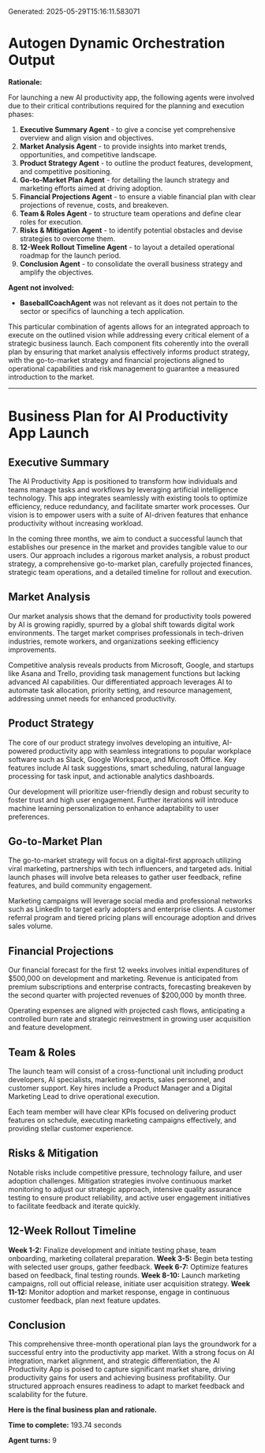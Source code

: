 Generated: 2025-05-29T15:16:11.583071
# Autogen Dynamic Orchestration Output

**Rationale:**

For launching a new AI productivity app, the following agents were involved due to their critical contributions required for the planning and execution phases:

1. **Executive Summary Agent** - to give a concise yet comprehensive overview and align vision and objectives.
2. **Market Analysis Agent** - to provide insights into market trends, opportunities, and competitive landscape.
3. **Product Strategy Agent** - to outline the product features, development, and competitive positioning.
4. **Go-to-Market Plan Agent** - for detailing the launch strategy and marketing efforts aimed at driving adoption.
5. **Financial Projections Agent** - to ensure a viable financial plan with clear projections of revenue, costs, and breakeven.
6. **Team & Roles Agent** - to structure team operations and define clear roles for execution.
7. **Risks & Mitigation Agent** - to identify potential obstacles and devise strategies to overcome them.
8. **12-Week Rollout Timeline Agent** - to layout a detailed operational roadmap for the launch period.
9. **Conclusion Agent** - to consolidate the overall business strategy and amplify the objectives.

**Agent not involved:**
- **BaseballCoachAgent** was not relevant as it does not pertain to the sector or specifics of launching a tech application.

This particular combination of agents allows for an integrated approach to execute on the outlined vision while addressing every critical element of a strategic business launch. Each component fits coherently into the overall plan by ensuring that market analysis effectively informs product strategy, with the go-to-market strategy and financial projections aligned to operational capabilities and risk management to guarantee a measured introduction to the market.

---

# Business Plan for AI Productivity App Launch

## Executive Summary

The AI Productivity App is positioned to transform how individuals and teams manage tasks and workflows by leveraging artificial intelligence technology. This app integrates seamlessly with existing tools to optimize efficiency, reduce redundancy, and facilitate smarter work processes. Our vision is to empower users with a suite of AI-driven features that enhance productivity without increasing workload.

In the coming three months, we aim to conduct a successful launch that establishes our presence in the market and provides tangible value to our users. Our approach includes a rigorous market analysis, a robust product strategy, a comprehensive go-to-market plan, carefully projected finances, strategic team operations, and a detailed timeline for rollout and execution.

## Market Analysis

Our market analysis shows that the demand for productivity tools powered by AI is growing rapidly, spurred by a global shift towards digital work environments. The target market comprises professionals in tech-driven industries, remote workers, and organizations seeking efficiency improvements.

Competitive analysis reveals products from Microsoft, Google, and startups like Asana and Trello, providing task management functions but lacking advanced AI capabilities. Our differentiated approach leverages AI to automate task allocation, priority setting, and resource management, addressing unmet needs for enhanced productivity.

## Product Strategy

The core of our product strategy involves developing an intuitive, AI-powered productivity app with seamless integrations to popular workplace software such as Slack, Google Workspace, and Microsoft Office. Key features include AI task suggestions, smart scheduling, natural language processing for task input, and actionable analytics dashboards.

Our development will prioritize user-friendly design and robust security to foster trust and high user engagement. Further iterations will introduce machine learning personalization to enhance adaptability to user preferences.

## Go-to-Market Plan

The go-to-market strategy will focus on a digital-first approach utilizing viral marketing, partnerships with tech influencers, and targeted ads. Initial launch phases will involve beta releases to gather user feedback, refine features, and build community engagement.

Marketing campaigns will leverage social media and professional networks such as LinkedIn to target early adopters and enterprise clients. A customer referral program and tiered pricing plans will encourage adoption and drives sales volume.

## Financial Projections

Our financial forecast for the first 12 weeks involves initial expenditures of $500,000 on development and marketing. Revenue is anticipated from premium subscriptions and enterprise contracts, forecasting breakeven by the second quarter with projected revenues of $200,000 by month three.

Operating expenses are aligned with projected cash flows, anticipating a controlled burn rate and strategic reinvestment in growing user acquisition and feature development.

## Team & Roles

The launch team will consist of a cross-functional unit including product developers, AI specialists, marketing experts, sales personnel, and customer support. Key hires include a Product Manager and a Digital Marketing Lead to drive operational execution.

Each team member will have clear KPIs focused on delivering product features on schedule, executing marketing campaigns effectively, and providing stellar customer experience.

## Risks & Mitigation

Notable risks include competitive pressure, technology failure, and user adoption challenges. Mitigation strategies involve continuous market monitoring to adjust our strategic approach, intensive quality assurance testing to ensure product reliability, and active user engagement initiatives to facilitate feedback and iterate quickly.

## 12-Week Rollout Timeline

**Week 1-2:** Finalize development and initiate testing phase, team onboarding, marketing collateral preparation.
**Week 3-5:** Begin beta testing with selected user groups, gather feedback.
**Week 6-7:** Optimize features based on feedback, final testing rounds.
**Week 8-10:** Launch marketing campaigns, roll out official release, initiate user acquisition strategy.
**Week 11-12:** Monitor adoption and market response, engage in continuous customer feedback, plan next feature updates.

## Conclusion

This comprehensive three-month operational plan lays the groundwork for a successful entry into the productivity app market. With a strong focus on AI integration, market alignment, and strategic differentiation, the AI Productivity App is poised to capture significant market share, driving productivity gains for users and achieving business profitability. Our structured approach ensures readiness to adapt to market feedback and scalability for the future.

**Here is the final business plan and rationale.**

**Time to complete:** 193.74 seconds

**Agent turns:** 9
